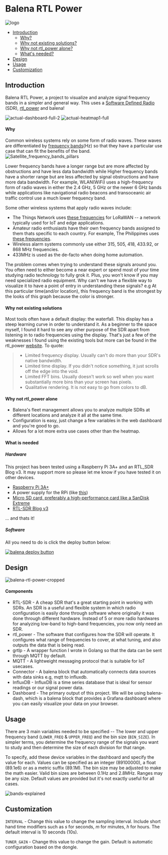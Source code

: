 # Balena RTL Power
![logo](./images/logo.png)

- [Introduction](#introduction)
    - [Why?](#why)
    - [Why not existing solutions?](#why-not-existing-solutions)
    - [Why not rtl_power alone?](#why-not-rtl_power-alone)
    - [What's needed?](#what-is-needed)
- [Design](#design)
- [Usage](#usage)
- [Customization](#customization)

## Introduction
Balena RTL Power, a project to visualize and analyze signal frequency bands in a simpler and general way. This uses a [Software Defined Radio](https://www.wirelessinnovation.org/assets/documents/SoftwareDefinedRadio.pdf) (SDR), [rtl_power](http://kmkeen.com/rtl-power/) and balena!

![actual-dashboard-full-2](./images/actual-dashboard-full-2.png)
![actual-heatmap1-full](./images/actual-heatmap1-full.png)

#### Why
Common wireless systems rely on some form of radio waves. These waves are differentiated by [frequency bands](https://www.jemengineering.com/blog-frequency-bands-and-applications/)(Hz) so that they have a particular use case that can fit the benefits of the band.
![Satellite_frequency_bands_pillars](./images/satellite-frequency-bands-pillars.jpg)

Lower frequency bands have a longer range but are more affected by obstructions and have less data bandwidth while Higher frequency bands have a shorter range but are less affected by signal obstructions and have more data bandwidth. For example, WLAN(WiFi) uses a high-frequency form of radio waves in either the 2.4 GHz, 5 GHz or the newer 6 GHz bands while applications like navigational radio beacons and transoceanic air traffic control use a much lower frequency band.

Some other wireless systems that apply radio waves include:
- The Things Network uses [these frequencies](https://www.thethingsnetwork.org/docs/lorawan/frequency-plans/) for LoRaWAN -- a network typically used for IoT and edge applications.
- Amateur radio enthusiasts have their own frequency bands assigned to them thats specific to each country. For example, The Philippines uses [these frequencies](https://www.para.org.ph/frequency-allocations.html).
- Wireless alarm systems commonly use either 315, 505, 418, 433.92, or 868 MHz frequencies.
- 433MHz is used as the de-facto when doing home automation.

The problem comes when trying to understand these signals around you. You often need to either become a near expert or spend most of your time studying radio technology to fully grok it. Plus, you won't know if you may need specialized radio equipment. Why can't we have a flexible way to visualize it to have a point of entry in understanding these signals? e.g At this particular time(and/or location), this frequency band is the strongest by the looks of this graph because the color is stronger.

#### Why not existing solutions
Most tools often have a default display: the waterfall. This display has a steep learning curve in order to understand it. As a beginner to the space myself, I found it hard to see any other purpose of the SDR apart from listening in to radio frequencies using the display. That's just a few of the weaknesses I found using the existing tools but more can be found in the rtl_power [website](http://kmkeen.com/rtl-power/). To quote:

> - Limited frequency display. Usually can't do more than your SDR's native bandwidth.
> - Limited time display. If you didn't notice something, it just scrolls off the edge into the void.
> - Limited FFT bins. Usually doesn't work so well when you want substantially more bins than your screen has pixels.
> - Qualitative rendering. It is not easy to go from colors to dB.

#### Why not rtl_power alone
- Balena's fleet management allows you to analyze multiple SDRs at different locations and analyze it all at the same time.
- Configuration is easy, just change a few variables in the web dashboard and you're good to go.
- Allows for a lot more extra use cases other than the heatmap.

#### What is needed
##### Hardware
This project has been tested using a Raspberry Pi 3A+ and an RTL_SDR Blog v3. It may support more so please let me know if you have tested it on other devices.

- [Raspberry Pi 3A+](https://www.adafruit.com/product/4027)
- A power supply for the RPi (like [this](https://www.adafruit.com/product/1995))
- [Micro SD card, preferably a high-performance card like a SanDisk Extreme](https://www.amazon.com/SanDisk-Extreme-microSDHC-UHS-3-SDSQXAF-032G-GN6MA/dp/B06XWMQ81P)
- [RTL-SDR Blog v3](https://www.rtl-sdr.com/buy-rtl-sdr-dvb-t-dongles/)

... and thats it!

##### Software
All you need to do is click the deploy button below:

[![balena deploy button](https://www.balena.io/deploy.svg)](https://dashboard.balena-cloud.com/deploy?repoUrl=https://github.com/jaomaloy/balena-rtl-power)

## Design
![balena-rtl-power-cropped](./images/balena-rtl-power-cropped.png)

#### Components
- RTL-SDR - A cheap SDR that's a great starting point in working with SDRs. An SDR is a useful and flexible system in which radio configuration is easily done through software where originally it was done through different hardware. Instead of 5 or more radio hardwares for analyzing low-band to high-band frequencies, you now only need an SDR. 
- rtl_power - The software that configures how the SDR will operate. It configures what range of frequencies to cover, at what tuning, and also outputs the data that is being read.
- grtlp - A wrapper function I wrote in Golang so that the data can be sent through MQTT by default.
- MQTT - A lightweight messaging protocol that is suitable for IoT usecases.
- Connector - A balena block that automatically connects data sources with data sinks e.g, mqtt to influxdb.
- InfluxDB - InfluxDB is a time series database that is ideal for sensor readings or our signal power data.
- Dashboard - The primary output of this project. We will be using balena-dash, which is a balena block that provides a Grafana dashboard where you can easily visualize your data on your browser.

## Usage
There are 3 main variables needed to be specified -- The lower and upper frequency band (`LOWER_FREQ` & `UPPER_FREQ`) and the bin size (`BIN_SIZE`).  In simpler terms, you determine the frequency range of the signals you want to study and then determine the size of each division for that range.

To specify, add these device variables in the dashboard and specify the value for each. Values can be specified as an integer (89100000), a float (89.1e6) or as a metric suffix (89.1M). The bin size may be adjusted to make the math easier. Valid bin sizes are between 0.1Hz and 2.8MHz. Ranges may be any size. Default values are provided but it's not exactly useful for all cases.

![bands-explained](./images/bands-explained.png)

## Customization
`INTERVAL` - Change this value to change the sampling interval. Include short hand time modifiers such as *s* for seconds, *m* for minutes, *h* for hours. The default interval is 10 seconds (10s).

`TUNER_GAIN` - Change this value to change the gain. Default is automatic configuration based on the dongle.
